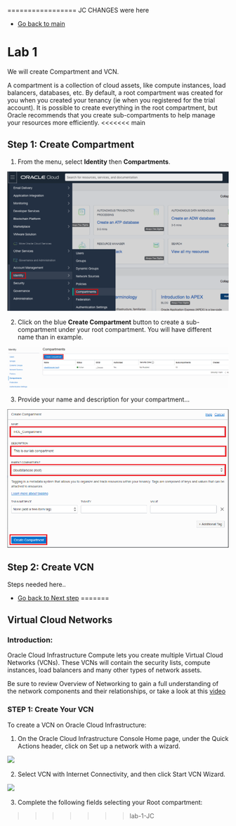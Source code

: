 ================= JC CHANGES were here

- [Go back to main](/README.md)
# Lab 1

We will create Compartment and VCN.


A compartment is a collection of cloud assets, like compute instances, load balancers, databases, etc. By default, a root compartment was created for you when you created your tenancy (ie when you registered for the trial account). It is possible to create everything in the root compartment, but Oracle recommends that you create sub-compartments to help manage your resources more efficiently.
<<<<<<< main

## Step 1: Create Compartment 

1. From the menu, select **Identity** then **Compartments**. 

![](./files/vcn/compartment_0.png)

2. Click on the blue **Create Compartment** button to create a sub-compartment under your root compartment. You will have different name than in example.

![](./files/vcn/compartment_1.png)

3. Provide your name and description for your compartment...

![](./files/vcn/compartment_2.PNG)

## Step 2: Create VCN

Steps needed here..

- [Go back to Next step](/gglab/step2.md)
=======
 
 
 
 
## Virtual Cloud Networks

### Introduction: 

Oracle Cloud Infrastructure Compute lets you create multiple Virtual Cloud Networks (VCNs). These VCNs will contain the security lists, compute instances, load balancers and many other types of network assets.

Be sure to review Overview of Networking to gain a full understanding of the network components and their relationships, or take a look at this [video](/https://www.youtube.com/embed/mIYSgeX5FkM) 



### STEP 1: Create Your VCN 

To create a VCN on Oracle Cloud Infrastructure:

1. On the Oracle Cloud Infrastructure Console Home page, under the Quick Actions header, click on Set up a network with a wizard.

![](./files/vcn/setupVCN2.PNG)

2. Select VCN with Internet Connectivity, and then click Start VCN Wizard.

![](./files/vcn/setupVCN3.PNG)

3. Complete the following fields selecting your Root compartment:



>>>>>>> lab-1-JC

